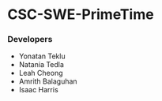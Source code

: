 # CSC-SWE-PrimeTime

### Developers

- Yonatan Teklu
- Natania Tedla
- Leah Cheong
- Amrith Balaguhan
- Isaac Harris
